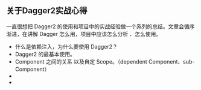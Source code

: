 ## 关于Dagger2实战心得

一直很想把 Dagger2 的使用和项目中的实战经验做一个系列的总结。文章会循序渐进，在讲解 Dagger 怎么用，项目中应该怎么分析 、怎么使用。

* 什么是依赖注入，为什么要使用 Dagger2？
* Dagger2 的最基本使用。
* Component 之间的关系 以及自定 Scope。（dependent Component、sub-Component）
* 
* 

